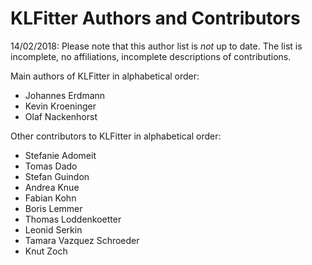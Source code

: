# KLFitter Authors and Contributors

>>>
14/02/2018: Please note that this author list is _not_ up to date. The list is
incomplete, no affiliations, incomplete descriptions of contributions.
>>>

Main authors of KLFitter in alphabetical order:
 - Johannes Erdmann
 - Kevin Kroeninger
 - Olaf Nackenhorst

Other contributors to KLFitter in alphabetical order:
 - Stefanie Adomeit
 - Tomas Dado
 - Stefan Guindon
 - Andrea Knue
 - Fabian Kohn
 - Boris Lemmer
 - Thomas Loddenkoetter
 - Leonid Serkin
 - Tamara Vazquez Schroeder
 - Knut Zoch
